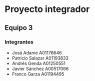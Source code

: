 # Proyecto integrador 
## Equipo 3
### Integrantes
- Josá Adame A01176646
- Patricio Salazar A01193833
- Andrés Genda A01250551
- Javier Sánchez A00517066
- Franco Garza A01194495
